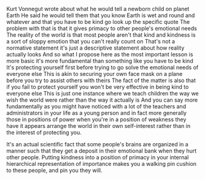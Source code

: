 Kurt Vonnegut wrote about what he would tell a newborn child on planet Earth
He said he would tell them that you know Earth is wet and round and whatever and that you have to be kind
go look up the specific quote
The problem with that is that it gives primacy to other people's emotional needs
The reality of the world is that most people aren't that kind and kindness is a sort of sloppy emotion that you can't really count on
That's not a normative statement it's just a descriptive statement about how reality actually looks
And so what I propose here as the most important lesson is more basic it's more fundamental than something like you have to be kind
It's protecting yourself first before trying to go solve the emotional needs of everyone else
This is akin to securing your own face mask on a plane before you try to assist others with theirs
The fact of the matter is also that
if you fail to protect yourself you won't be very effective in being kind to everyone else
This is just one instance where we teach children the way we wish the world were rather than the way it actually is
And you can say more fundamentally as you might have noticed with a lot of the teachers and administrators in your life as a young person and in fact more generally those in positions of power when you're in a position of weakness they have it appears arrange the world in their own self-interest rather than in the interest of protecting you.

It's an actual scientific fact that some people's brains are organized in a manner such that they get a deposit in their emotional bank when they hurt other people.
Putting kindness into a position of primacy in your internal hierarchical representation of importance makes you a walking pin cushion to these people, and pin you they will.
